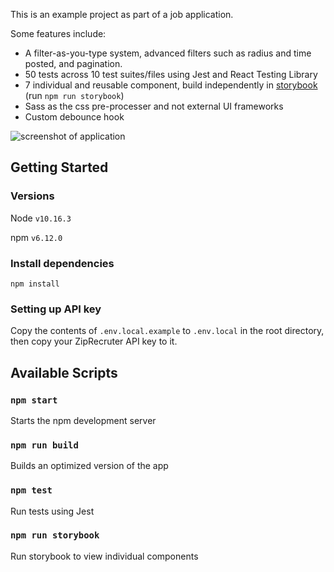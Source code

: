 This is an example project as part of a job application.

Some features include:
- A filter-as-you-type system, advanced filters such as radius and time posted, and pagination.
- 50 tests across 10 test suites/files using Jest and React Testing Library
- 7 individual and reusable component, build independently in [storybook](https://storybook.js.org/) (run `npm run storybook`)
- Sass as the css pre-processer and not external UI frameworks
- Custom debounce hook

![screenshot of application](https://github.com/hhaslam11/search-dashboard/docs/screenshot.png)
## Getting Started

### Versions
Node `v10.16.3`

npm `v6.12.0`

### Install dependencies
`npm install`

### Setting up API key
Copy the contents of `.env.local.example` to `.env.local` in the root directory, then copy your ZipRecruter API key to it.

## Available Scripts

### `npm start`
Starts the npm development server

### `npm run build`
Builds an optimized version of the app

### `npm test`
Run tests using Jest

### `npm run storybook`
Run storybook to view individual components
